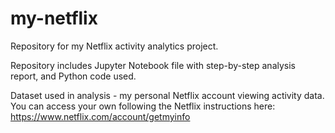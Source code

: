 # my-netflix
Repository for my Netflix activity analytics project.

Repository includes Jupyter Notebook file with step-by-step analysis report, and Python code used.

Dataset used in analysis - my personal Netflix account viewing activity data. You can access your own following the Netflix instructions here: https://www.netflix.com/account/getmyinfo

